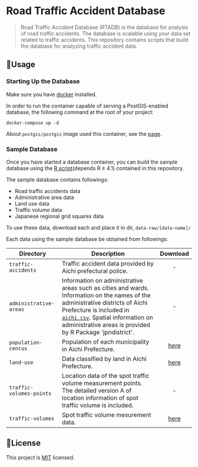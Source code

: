 # Road Traffic Accident Database

> Road Traffic Accident Database (RTADB) is the database for analysis of road traffic accidents.
> The database is scalable using your data set related to traffic accidents.
> This repository contains scripts that build the database for analyzing traffic accident data.

## 🚀Usage

### Starting Up the Database

Make sure you have [docker](https://www.docker.com/) installed.

In order to run the container capable of serving a PostGIS-enabled database, the following command at the root of your project:

    docker-compose up -d

About `postgis/postgis` image used this container, see the [page](https://github.com/postgis/docker-postgis).

### Sample Database

Once you have started a database container, you can build the sample database using the [R script](R/build-database.R)(depends R ≥ 4.1) contained in this repository.

The sample database contains followings:

- Road traffic accidents data
- Administrative area data
- Land use data
- Traffic volume data
- Japanese regional grid squares data

To use these data, download each and place it in dir, `data-raw/[data-name]/`

Each data using the sample database be obtained from followings:

| **Directory** | **Description** | **Download** |
| -- | -- |:--:|
| `traffic-accidents` | Traffic accident data provided by Aichi prefectural police. | - |
| `administrative-areas` | Information on administrative areas such as cities and wards. Information on the names of the administrative districts of Aichi Prefecture is included in [`aichi.csv`](data-raw/administrative-areas/aichi.csv). Spatial information on administrative areas is provided by R Package 'jpndistrict'. | - |
| `population-cencus` | Population of each municipality in Aichi Prefecture. | [here](https://www.e-stat.go.jp/stat-search/files?page=1&layout=datalist&toukei=00200521&tstat=000001049104&cycle=0&tclass1=000001049105&stat_infid=000032143614&tclass2val=0) |
| `land-use` | Data classified by land in Aichi Prefecture. | [here](https://nlftp.mlit.go.jp/kokjo/inspect/landclassification/land/dojyou.html) |
| `traffic-volumes-points` | Location data of the spot traffic volume measurement points. The detailed version A of location information of spot traffic volume is included. | - |
| `traffic-volumes` | Spot traffic volume mesurement data. | [here](https://www.jartic.or.jp/service/opendata/) |

## 📝License

This project is [MIT](LICENSE) licensed.
